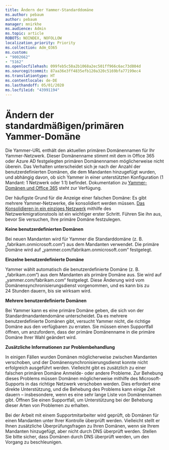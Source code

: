 ```yaml
---
title: Ändern der Yammer-Standarddomäne
ms.author: pebaum
author: pebaum
manager: mnirkhe
ms.audience: Admin
ms.topic: article
ROBOTS: NOINDEX, NOFOLLOW
localization_priority: Priority
ms.collection: Adm_O365
ms.custom:
- "9002662"
- "5162"
ms.openlocfilehash: 099feb5c58a2b1068a2ec501ff966c6ac73d804d
ms.sourcegitcommit: 87aa36e3ff4835efb120a320c5169bfa77199ec4
ms.translationtype: HT
ms.contentlocale: de-DE
ms.lasthandoff: 05/01/2020
ms.locfileid: "43991194"
---
```

# <a name="changing-the-defaultprimary-yammer-domain"></a>Ändern der standardmäßigen/primären Yammer-Domäne

Die Yammer-URL enthält den aktuellen primären Domänennamen für Ihr Yammer-Netzwerk. Dieser Domänenname stimmt mit dem in Office 365 oder Azure AD festgelegten primären Domänennamen möglicherweise nicht überein. Das Verhalten unterscheidet sich je nach der Anzahl der benutzerdefinierten Domänen, die dem Mandanten hinzugefügt wurden, und abhängig davon, ob sich Yammer in einer unterstützten Konfiguration (1 Mandant: 1 Netzwerk oder 1:1) befindet. Dokumentation zu [Yammer-Domänen und Office 365](https://docs.microsoft.com/yammer/configure-your-yammer-network/manage-yammer-domains) steht zur Verfügung.

Der häufigste Grund für die Anzeige einer falschen Domäne: Es gibt mehrere Yammer-Netzwerke, die konsolidiert werden müssen. [Das Konsolidieren in ein einziges Netzwerk](https://docs.microsoft.com/yammer/configure-your-yammer-network/consolidate-multiple-yammer-networks) mithilfe des Netzwerkmigrationstools ist ein wichtiger erster Schritt. Führen Sie ihn aus, bevor Sie versuchen, Ihre primäre Domäne festzulegen.

**Keine benutzerdefinierten Domänen**

Bei neuen Mandanten wird für Yammer die Standarddomäne (z. B. „fabrikam.onmicrosoft.com“) aus dem Mandanten verwendet. Die primäre Domäne wird auf „yammer.com/fabrikam.onmicrosoft.com“ festgelegt.

**Einzelne benutzerdefinierte Domäne**

Yammer wählt automatisch die benutzerdefinierte Domäne (z. B. „fabrikam.com“) aus dem Mandanten als primäre Domäne aus. Sie wird auf „yammer.com/fabrikam.com“ festgelegt. Diese Änderung wird vom Domänensynchronisierungsdienst vorgenommen, und es kann bis zu 24 Stunden dauern, bis sie wirksam wird.

**Mehrere benutzerdefinierte Domänen**

Bei Yammer kann es eine primäre Domäne geben, die sich von der Standardmandantendomäne unterscheidet. Da es mehrere benutzerdefinierte Domänen gibt, versucht Yammer nicht, die richtige Domäne aus den verfügbaren zu erraten. Sie müssen einen Supportfall öffnen, um anzufordern, dass der primäre Domänenname in die primäre Domäne Ihrer Wahl geändert wird.

**Zusätzliche Informationen zur Problembehandlung**

In einigen Fällen wurden Domänen möglicherweise zwischen Mandanten verschoben, und der Domänensynchronisierungsdienst konnte nicht erfolgreich ausgeführt werden. Vielleicht gibt es zusätzlich zu einer falschen primären Domäne Anmelde- oder andere Probleme. Zur Behebung dieses Problems müssen Domänen möglicherweise mithilfe des Microsoft-Supports in das richtige Netzwerk verschoben werden. Dies erfordert eine direkte Unterstützung, und die Behebung des Problems kann einige Zeit dauern – insbesondere, wenn es eine sehr lange Liste von Domänennamen gibt. Öffnen Sie einen Supportfall, um Unterstützung bei der Behebung dieser Arten von Problemen zu erhalten.

Bei der Arbeit mit einem Supportmitarbeiter wird geprüft, ob Domänen für einen Mandanten unter Ihrer Kontrolle überprüft werden. Vielleicht stellt er Ihnen zusätzliche Überprüfungsfragen zu Ihren Domänen, wenn sie Ihrem Mandanten hinzugefügt, aber nicht durch DNS überprüft werden. Stellen Sie bitte sicher, dass Domänen durch DNS überprüft werden, um den Vorgang zu beschleunigen.
